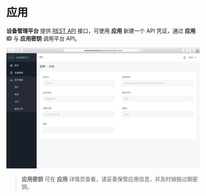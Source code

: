 # 应用

**设备管理平台** 提供 [REST API](../rest/rest.md) 接口，可使用 **应用** 新建一个 API 凭证，通过 **应用ID** 与 **应用密钥** 调用平台 API。

![](/assets/app_details.png)

> **应用密钥** 可在 **应用** 详情页查看，请妥善保管应用信息，并及时销毁过期密钥。
